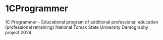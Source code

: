 # 1CProgrammer
1C Programmer - Educational program of additional professional education (professional retraining) National Tomsk State University Demography project 2024
